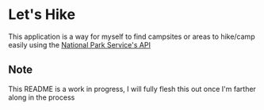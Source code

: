 # Let's Hike

This application is a way for myself to find campsites or areas to hike/camp easily using the [National Park Service's API](https://www.nps.gov/subjects/developer/api-documentation.htm)

## Note

This README is a work in progress, I will fully flesh this out once I'm farther along in the process